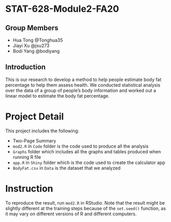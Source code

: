 # STAT-628-Module2-FA20

## Group Members
- Hua Tong @Tonghua35
- Jiayi Xu @jxu273
- Bodi Yang @bodiyang

## Introduction 
This is our research to develop a method to help people estimate body fat percentage to help them assess health. We conducted statistical analysis over the data of a group of people’s body information and worked out a linear model to estimate the body fat percentage.

# Project Detail
This project includes the following:
- Two-Page Summary
- `mod2.R` in `Code` folder is the code used to produce all the analysis
- `Graphs` folder which includes all the graphs and tables produced when running R file 
- `app.R` in `Shiny` folder which is the code used to create the calculator app
- `BodyFat.csv` in `Data` is the dataset that we analyzed

# Instruction
To reproduce the result, run `mod2.R` in RStudio. 
Note that the result might be slightly different at the training steps because of the `set.seed()` function, as it may vary on different versions of R and different computers. 



